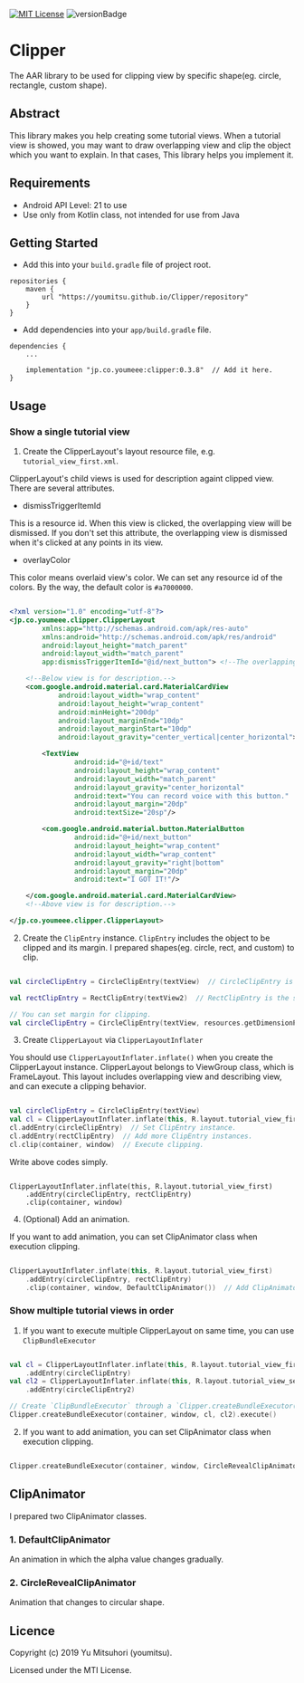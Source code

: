 [![MIT License](http://img.shields.io/badge/license-MIT-blue.svg?style=flat)](LICENSE)
![versionBadge](https://img.shields.io/badge/version-0.3.8-green.svg)

# Clipper


The AAR library to be used for clipping view by specific shape(eg. circle, rectangle, custom shape).


## Abstract


This library makes you help creating some tutorial views.
When a tutorial view is showed, you may want to draw overlapping view and clip the object which you want to explain.
In that cases, This library helps you implement it.


## Requirements


- Android API Level: 21 to use
- Use only from Kotlin class, not intended for use from Java


## Getting Started


- Add this into your `build.gradle` file of project root.


```
repositories {
    maven {
        url "https://youmitsu.github.io/Clipper/repository"
    }
}
```


- Add dependencies into your `app/build.gradle` file.

```
dependencies {
    ...
    
    implementation "jp.co.youmeee:clipper:0.3.8"  // Add it here.
}
```


## Usage

### Show a single tutorial view

1. Create the ClipperLayout's layout resource file, e.g. `tutorial_view_first.xml`.

ClipperLayout's child views is used for description againt clipped view.
There are several attributes.

- dismissTriggerItemId

This is a resource id.
When this view is clicked, the overlapping view will be dismissed.
If you don't set this attribute, the overlapping view is dismissed when it's clicked at any points in its view.

- overlayColor

This color means overlaid view's color.
We can set any resource id of the colors.
By the way, the default color is `#a7000000`.

```tutorial_view_first.xml

<?xml version="1.0" encoding="utf-8"?>
<jp.co.youmeee.clipper.ClipperLayout
        xmlns:app="http://schemas.android.com/apk/res-auto"
        xmlns:android="http://schemas.android.com/apk/res/android"
        android:layout_height="match_parent"
        android:layout_width="match_parent"
        app:dismissTriggerItemId="@id/next_button"> <!--The overlapping view will be dismissed when the id of next_button is clicked.-->

    <!--Below view is for description.-->
    <com.google.android.material.card.MaterialCardView
            android:layout_width="wrap_content"
            android:layout_height="wrap_content"
            android:minHeight="200dp"
            android:layout_marginEnd="10dp"
            android:layout_marginStart="10dp"
            android:layout_gravity="center_vertical|center_horizontal">

        <TextView
                android:id="@+id/text"
                android:layout_height="wrap_content"
                android:layout_width="match_parent"
                android:layout_gravity="center_horizontal"
                android:text="You can record voice with this button."
                android:layout_margin="20dp"
                android:textSize="20sp"/>

        <com.google.android.material.button.MaterialButton
                android:id="@+id/next_button"
                android:layout_height="wrap_content"
                android:layout_width="wrap_content"
                android:layout_gravity="right|bottom"
                android:layout_margin="20dp"
                android:text="I GOT IT!"/>

    </com.google.android.material.card.MaterialCardView>
    <!--Above view is for description.-->

</jp.co.youmeee.clipper.ClipperLayout>

```


2. Create the `ClipEntry` instance. `ClipEntry` includes the object to be clipped and its margin. I prepared shapes(eg. circle, rect, and custom) to clip.

```kotlin

val circleClipEntry = CircleClipEntry(textView)  // CircleClipEntry is the subclass of ClipEntry for clipping with a circle shape.

val rectClipEntry = RectClipEntry(textView2)  // RectClipEntry is the subclass of ClipEntry for clipping with a rectangle shape.

// You can set margin for clipping.
val circleClipEntry = CircleClipEntry(textView, resources.getDimensionPixelSize(R.dimen.fab_margin))  // Set the margin value into second args of ClipEntry constructor.

```

3. Create `ClipperLayout` via `ClipperLayoutInflater`

You should use `ClipperLayoutInflater.inflate()` when you create the ClipperLayout instance.
ClipperLayout belongs to ViewGroup class, which is FrameLayout. 
This layout includes overlapping view and describing view, and can execute a clipping behavior.


```kotlin

val circleClipEntry = CircleClipEntry(textView)
val cl = ClipperLayoutInflater.inflate(this, R.layout.tutorial_view_first)  // Create the ClipperLayout.
cl.addEntry(circleClipEntry)  // Set ClipEntry instance.
cl.addEntry(rectClipEntry)  // Add more ClipEntry instances.
cl.clip(container, window)  // Execute clipping.
```

Write above codes simply.

```

ClipperLayoutInflater.inflate(this, R.layout.tutorial_view_first)
    .addEntry(circleClipEntry, rectClipEntry)
    .clip(container, window)

```


4. (Optional) Add an animation.

If you want to add animation, you can set ClipAnimator class when execution clipping.

```kotlin

ClipperLayoutInflater.inflate(this, R.layout.tutorial_view_first)
    .addEntry(circleClipEntry, rectClipEntry)
    .clip(container, window, DefaultClipAnimator())  // Add ClipAnimator instance to the 3rd arg.

```

### Show multiple tutorial views in order


1. If you want to execute multiple ClipperLayout on same time, you can use `ClipBundleExecutor`


```kotlin

val cl = ClipperLayoutInflater.inflate(this, R.layout.tutorial_view_first)
    .addEntry(circleClipEntry)
val cl2 = ClipperLayoutInflater.inflate(this, R.layout.tutorial_view_second)
    .addEntry(circleClipEntry2)

// Create `ClipBundleExecutor` through a `Clipper.createBundleExecutor()` method. To execute clipping, call `execute()` method. 
Clipper.createBundleExecutor(container, window, cl, cl2).execute()  

```

2. If you want to add animation, you can set ClipAnimator class when execution clipping.


```kotlin

Clipper.createBundleExecutor(container, window, CircleRevealClipAnimator(), cl, cl2).execute() 

```


## ClipAnimator

I prepared two ClipAnimator classes.

### 1. DefaultClipAnimator

An animation in which the alpha value changes gradually.


### 2. CircleRevealClipAnimator

Animation that changes to circular shape.


## Licence

Copyright (c) 2019 Yu Mitsuhori (youmitsu).

Licensed under the MTI License.
